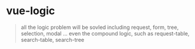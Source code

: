 # vue-logic

> all the logic problem will be sovled
> including request, form, tree, selection, modal ...
> even the compound logic, such as request-table, search-table, search-tree
